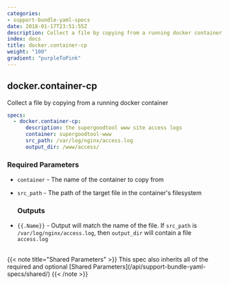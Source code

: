```yaml
---
categories:
- support-bundle-yaml-specs
date: 2018-01-17T23:51:55Z
description: Collect a file by copying from a running docker container
index: docs
title: docker.container-cp
weight: "100"
gradient: "purpleToPink"
---
```


## docker.container-cp

Collect a file by copying from a running docker container


```yaml
specs:
  - docker.container-cp:
      description: the supergoodtool www site access logs
      container: supergoodtool-www
      src_path: /var/log/nginx/access.log
      output_dir: /www/access/
```


### Required Parameters


- `container` - The name of the container to copy from


- `src_path` - The path of the target file in the container's filesystem



    ### Outputs

    
- `{{.Name}}` - Output will match the name of the file. If `src_path` is `/var/log/nginx/access.log`, then `output_dir` will contain a file `access.log`


<br>
{{< note title="Shared Parameters" >}}
This spec also inherits all of the required and optional [Shared Parameters](/api/support-bundle-yaml-specs/shared/)
{{< /note >}}

    